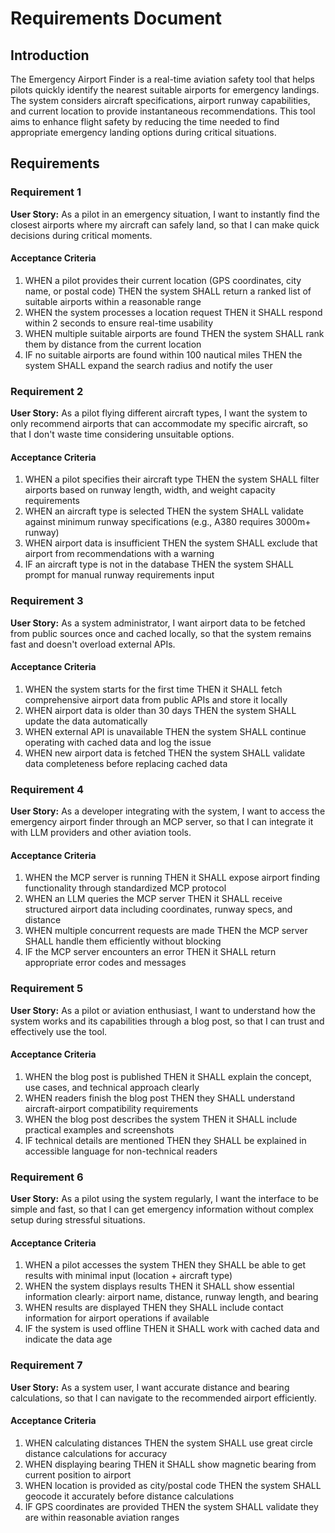 # Requirements Document

## Introduction

The Emergency Airport Finder is a real-time aviation safety tool that helps pilots quickly identify the nearest suitable airports for emergency landings. The system considers aircraft specifications, airport runway capabilities, and current location to provide instantaneous recommendations. This tool aims to enhance flight safety by reducing the time needed to find appropriate emergency landing options during critical situations.

## Requirements

### Requirement 1

**User Story:** As a pilot in an emergency situation, I want to instantly find the closest airports where my aircraft can safely land, so that I can make quick decisions during critical moments.

#### Acceptance Criteria

1. WHEN a pilot provides their current location (GPS coordinates, city name, or postal code) THEN the system SHALL return a ranked list of suitable airports within a reasonable range
2. WHEN the system processes a location request THEN it SHALL respond within 2 seconds to ensure real-time usability
3. WHEN multiple suitable airports are found THEN the system SHALL rank them by distance from the current location
4. IF no suitable airports are found within 100 nautical miles THEN the system SHALL expand the search radius and notify the user

### Requirement 2

**User Story:** As a pilot flying different aircraft types, I want the system to only recommend airports that can accommodate my specific aircraft, so that I don't waste time considering unsuitable options.

#### Acceptance Criteria

1. WHEN a pilot specifies their aircraft type THEN the system SHALL filter airports based on runway length, width, and weight capacity requirements
2. WHEN an aircraft type is selected THEN the system SHALL validate against minimum runway specifications (e.g., A380 requires 3000m+ runway)
3. WHEN airport data is insufficient THEN the system SHALL exclude that airport from recommendations with a warning
4. IF an aircraft type is not in the database THEN the system SHALL prompt for manual runway requirements input

### Requirement 3

**User Story:** As a system administrator, I want airport data to be fetched from public sources once and cached locally, so that the system remains fast and doesn't overload external APIs.

#### Acceptance Criteria

1. WHEN the system starts for the first time THEN it SHALL fetch comprehensive airport data from public APIs and store it locally
2. WHEN airport data is older than 30 days THEN the system SHALL update the data automatically
3. WHEN external API is unavailable THEN the system SHALL continue operating with cached data and log the issue
4. WHEN new airport data is fetched THEN the system SHALL validate data completeness before replacing cached data

### Requirement 4

**User Story:** As a developer integrating with the system, I want to access the emergency airport finder through an MCP server, so that I can integrate it with LLM providers and other aviation tools.

#### Acceptance Criteria

1. WHEN the MCP server is running THEN it SHALL expose airport finding functionality through standardized MCP protocol
2. WHEN an LLM queries the MCP server THEN it SHALL receive structured airport data including coordinates, runway specs, and distance
3. WHEN multiple concurrent requests are made THEN the MCP server SHALL handle them efficiently without blocking
4. IF the MCP server encounters an error THEN it SHALL return appropriate error codes and messages

### Requirement 5

**User Story:** As a pilot or aviation enthusiast, I want to understand how the system works and its capabilities through a blog post, so that I can trust and effectively use the tool.

#### Acceptance Criteria

1. WHEN the blog post is published THEN it SHALL explain the concept, use cases, and technical approach clearly
2. WHEN readers finish the blog post THEN they SHALL understand aircraft-airport compatibility requirements
3. WHEN the blog post describes the system THEN it SHALL include practical examples and screenshots
4. IF technical details are mentioned THEN they SHALL be explained in accessible language for non-technical readers

### Requirement 6

**User Story:** As a pilot using the system regularly, I want the interface to be simple and fast, so that I can get emergency information without complex setup during stressful situations.

#### Acceptance Criteria

1. WHEN a pilot accesses the system THEN they SHALL be able to get results with minimal input (location + aircraft type)
2. WHEN the system displays results THEN it SHALL show essential information clearly: airport name, distance, runway length, and bearing
3. WHEN results are displayed THEN they SHALL include contact information for airport operations if available
4. IF the system is used offline THEN it SHALL work with cached data and indicate the data age

### Requirement 7

**User Story:** As a system user, I want accurate distance and bearing calculations, so that I can navigate to the recommended airport efficiently.

#### Acceptance Criteria

1. WHEN calculating distances THEN the system SHALL use great circle distance calculations for accuracy
2. WHEN displaying bearing THEN it SHALL show magnetic bearing from current position to airport
3. WHEN location is provided as city/postal code THEN the system SHALL geocode it accurately before distance calculations
4. IF GPS coordinates are provided THEN the system SHALL validate they are within reasonable aviation ranges